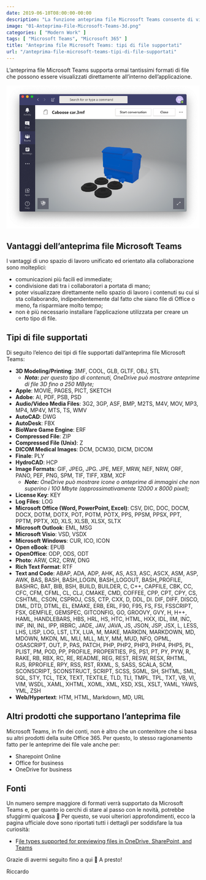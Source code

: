 ```yaml
---
date: 2019-06-10T08:00:00-00:00
description: "La funzione anteprima file Microsoft Teams consente di visualizzare molti formati di file e contenuti senza dover installare applicazioni."
image: "01-Anteprima-File-Microsoft-Teams-3d.png"
categories: [ "Modern Work" ]
tags: [ "Microsoft Teams", "Microsoft 365" ]
title: "Anteprima file Microsoft Teams: tipi di file supportati"
url: "/anteprima-file-microsoft-teams-tipi-di-file-supportati"
---
```

L’anteprima file Microsoft Teams supporta ormai tantissimi formati di file che possono essere visualizzati direttamente all’interno dell’applicazione.

![Antrprima di un file in Microsoft Teams](01-Anteprima-File-Microsoft-Teams-3d.png)

## Vantaggi dell’anteprima file Microsoft Teams
I vantaggi di uno spazio di lavoro unificato ed orientato alla collaborazione sono molteplici:
- comunicazioni più facili ed immediate;
- condivisione dati tra i collaboratori a portata di mano;
- poter visualizzare direttamente nello spazio di lavoro i contenuti su cui si sta collaborando, indipendentemente dal fatto che siano file di Office o meno, fa risparmiare molto tempo;
- non è più necessario installare l’applicazione utilizzata per creare un certo tipo di file.

## Tipi di file supportati
Di seguito l’elenco dei tipi di file supportati dall’anteprima file Microsoft Teams:
- **3D Modeling/Printing**: 3MF, COOL, GLB, GLTF, OBJ, STL
    - ***Nota:*** *per questo tipo di contenuti, OneDrive può mostrare anteprime di file 3D fino a 250 MByte;*
- **Apple**: MOVIE, PAGES, PICT, SKETCH
- **Adobe**: AI, PDF, PSB, PSD
- **Audio/Video Media Files**: 3G2, 3GP, ASF, BMP, M2TS, M4V, MOV, MP3, MP4, MP4V, MTS, TS, WMV
- **AutoCAD**: DWG
- **AutoDesk**: FBX
- **BioWare Game Engine**: ERF
- **Compressed File**: ZIP
- **Compressed File (Unix)**: Z
- **DICOM Medical Images**: DCM, DCM30, DICM, DICOM
- **Finale**: PLY
- **HydroCAD**: HCP
- **Image Formats**: GIF, JPEG, JPG. JPE, MEF, MRW, NEF, NRW, ORF, PANO, PEF, PNG, SPM, TIF, TIFF, XBM, XCF
    - ***Note:*** *OneDrive può mostrare icone o anteprime di immagini che non superino i 100 Mbyte (approssimativamente 12000 x 8000 pixel);*
- **License Key**: KEY
- **Log Files**: LOG
- **Microsoft Office (Word, PowerPoint, Excel)**: CSV, DIC, DOC, DOCM, DOCX, DOTM, DOTX, POT, POTM, POTX, PPS, PPSM, PPSX, PPT, PPTM, PPTX, XD, XLS, XLSB, XLSX, SLTX
- **Microsoft Outlook**: EML, MSG
- **Microsoft Visio**: VSD, VSDX
- **Microsoft Windows**: CUR, ICO, ICON
- **Open eBook**: EPUB
- **OpenOffice**: ODP, ODS, ODT
- **Photo**: ARW, CR2, CRW, DNG
- **Rich Text Format**: RTF
- **Text and Code**: ABAP, ADA, ADP, AHK, AS, AS3, ASC, ASCX, ASM, ASP, AWK, BAS, BASH, BASH_LOGIN, BASH_LOGOUT, BASH_PROFILE, BASHRC, BAT, BIB, BSH, BUILD, BUILDER, C, C++, CAPFILE, CBK, CC, CFC, CFM, CFML, CL, CLJ, CMAKE, CMD, COFFEE, CPP, CPT, CPY, CS, CSHTML, CSON, CSPROJ, CSS, CTP, CXX, D, DDL, DI. DIF, DIFF, DISCO, DML, DTD, DTML, EL, EMAKE, ERB, ERL, F90, F95, FS, FSI, FSSCRIPT, FSX, GEMFILE, GEMSPEC, GITCONFIG, GO, GROOVY, GVY, H, H++, HAML, HANDLEBARS, HBS, HRL, HS, HTC, HTML, HXX, IDL, IIM, INC, INF, INI, INL, IPP, IRBRC, JADE, JAV, JAVA, JS, JSON, JSP, JSX, L, LESS, LHS, LISP, LOG, LST, LTX, LUA, M, MAKE, MARKDN, MARKDOWN, MD, MDOWN, MKDN, ML, MLI, MLL, MLY, MM, MUD, NFO, OPML, OSASCRIPT, OUT, P, PAS, PATCH, PHP, PHP2, PHP3, PHP4, PHP5, PL, PLIST, PM, POD, PP, PROFILE, PROPERTIES, PS, PS1, PT, PY, PYW, R, RAKE, RB, RBX, RC, RE, README, REG, REST, RESW, RESX, RHTML, RJS, RPROFILE, RPY, RSS, RST, RXML, S, SASS, SCALA, SCM, SCONSCRIPT, SCONSTRUCT, SCRIPT, SCSS, SGML, SH, SHTML, SML, SQL, STY, TCL, TEX, TEXT, TEXTILE, TLD, TLI, TMPL, TPL, TXT, VB, VI, VIM, WSDL, XAML, XHTML, XOML, XML, XSD, XSL, XSLT, YAML, YAWS, YML, ZSH
- **Web/Hypertext**: HTM, HTML, Markdown, MD, URL

##  Altri prodotti che supportano l’anteprima file
Microsoft Teams, in fin dei conti, non è altro che un contenitore che si basa su altri prodotti della suite Office 365. Per questo, lo stesso ragionamento fatto per le anteprime dei file vale anche per:
- Sharepoint Online
- Office for business
- OneDrive for business

## Fonti
Un numero sempre maggiore di formati verrà supportato da Microsoft Teams e, per quanto io cerchi di stare al passo con le novità, potrebbe sfuggirmi qualcosa 🙂
Per questo, se vuoi ulteriori approfondimenti, ecco la pagina ufficiale dove sono riportati tutti i dettagli per soddisfare la tua curiosità:
- F[ile types supported for previewing files in OneDrive, SharePoint, and Teams](https://support.office.com/en-us/article/file-types-supported-for-previewing-files-in-onedrive-sharepoint-and-teams-e054cd0f-8ef2-4ccb-937e-26e37419c5e4)

Grazie di avermi seguito fino a qui 🙂
A presto!

Riccardo